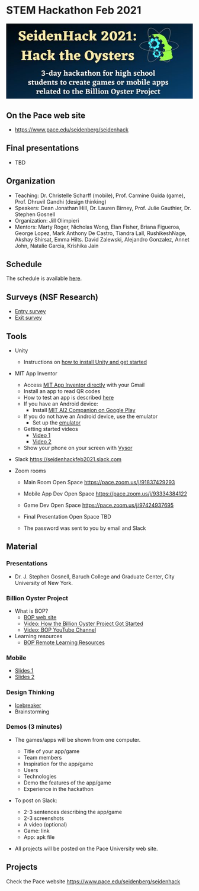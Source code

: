 # STEM Hackathon Feb 2021

![banner](https://github.com/PACESTEM/STEMHackathonFeb2021/blob/main/bannersmall.png)

## On the Pace web site

  * https://www.pace.edu/seidenberg/seidenhack

## Final presentations
  
  * TBD
  
## Organization

  * Teaching: Dr. Christelle Scharff (mobile), Prof. Carmine Guida (game), Prof. Dhruvil Gandhi (design thinking)
  * Speakers: Dean Jonathan Hill, Dr. Lauren Birney, Prof. Julie Gauthier, Dr. Stephen Gosnell
  * Organization: Jill Olimpieri
  * Mentors: Marty	Roger, Nicholas	Wong, Elan	Fisher, Briana	Figueroa, George	Lopez, Mark Anthony	De Castro, Tiandra	Lall, RushikeshNage, Akshay Shirsat, Emma	Hilts. David Zalewski, Alejandro	Gonzalez, Annet John, Natalie Garcia, Krishika	Jain	

## Schedule

The schedule is available [here](https://docs.google.com/spreadsheets/d/1NR7N2MBm6g7LCoFWPCSte0xA8u1s4m37CS_kjd3MDBE/edit?usp=sharing).

## Surveys (NSF Research)

  * [Entry survey]( https://bit.ly/bop-stem-camp-post)
  * [Exit survey](https://bit.ly/bopstudy_stem-camp)
  
## Tools

* Unity
  * Instructions on [how to install Unity and get started](http://bit.ly/before_we_begin)
  
* MIT App Inventor
  * Access [MIT App Inventor directly](https://appinventor.mit.edu) with your Gmail
  * Install an app to read QR codes 
  * How to test an app is described [here](http://appinventor.mit.edu/explore/ai2/setup)
  * If you have an Android device:
    * Install [MIT AI2 Companion on Google Play](https://play.google.com/store/apps/details?id=edu.mit.appinventor.aicompanion3&hl=en_US&gl=US)
  * If you do not have an Android device, use the emulator
    * Set up the [emulator](https://appinventor.mit.edu/explore/ai2/setup-emulator.html)
  * Getting started videos
    * [Video 1](https://www.youtube.com/watch?v=Vdo8UdkgDD8&feature=youtu.be)
    * [Video 2](https://www.youtube.com/watch?v=0hikoCvM3oc&feature=youtu.be)
  * Show your phone on your screen with [Vysor](https://www.vysor.io/)
    
* Slack https://seidenhackfeb2021.slack.com 
* Zoom rooms

  * Main Room Open Space https://pace.zoom.us/j/91837429293

  * Mobile App Dev Open Space https://pace.zoom.us/j/93334384122

  * Game Dev Open Space https://pace.zoom.us/j/97424937695

  * Final Presentation Open Space TBD
  
  * The password was sent to you by email and Slack

## Material

### Presentations

* Dr. J. Stephen Gosnell, Baruch College and Graduate Center, City University of New York. 

### Billion Oyster Project

* What is BOP?
  * [BOP web site](https://www.billionoysterproject.org)
  * [Video: How the Billion Oyster Project Got Started](https://youtu.be/bIre6IK1YxQ)
  * [Video: BOP YouTube Channel](https://www.youtube.com/channel/UCu51XPII7JI7ANH_1xklViA)
* Learning resources
  * [BOP Remote Learning Resources](https://www.billionoysterproject.org/remote-learning)

### Mobile

* [Slides 1](https://bit.ly/seidenhack202mobileslides)
* [Slides 2](https://bit.ly/2VETou2)

### Design Thinking

* [Icebreaker](https://app.mural.co/t/nycdesignfactory1093/m/nycdesignfactory1093/1614200587240/1f94cb1bbb21a27351353f97f2eb83fa0559743e)
* Brainstorming

### Demos (3 minutes)

  * The games/apps will be shown from one computer. 
    * Title of your app/game
    * Team members
    * Inspiration for the app/game
    * Users
    * Technologies
    * Demo the features of the app/game
    * Experience in the hackathon
  
  * To post on Slack:
    * 2-3 sentences describing the app/game
    * 2-3 screenshots
    * A video (optional)
    * Game: link
    * App: apk file
   
  * All projects will be posted on the Pace University web site.

## Projects

Check the Pace website https://www.pace.edu/seidenberg/seidenhack

